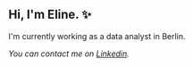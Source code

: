 ## Hi, I'm Eline. ✨

I'm currently working as a data analyst in Berlin.


*You can contact me on [Linkedin](https://www.linkedin.com/in/elinemiedzinski/).*
